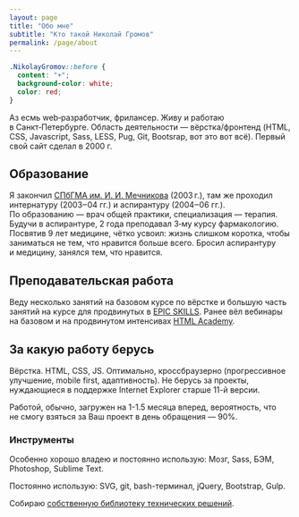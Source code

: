 ```yaml
---
layout: page
title: "Обо мне"
subtitle: "Кто такой Николай Громов"
permalink: /page/about
---
```


```css
.NikolayGromov::before {
  content: "+";
  background-color: white;
  color: red;
}
```

Аз есмь web‑разработчик, фрилансер. Живу и работаю в Санкт‑Петербурге. Область деятельности — вёрстка/фронтенд (HTML, CSS, Javascript, Sass, LESS, Pug, Git, Bootsrap, вот это вот всё). Первый свой сайт сделал в 2000 г.

Образование
-----------

Я закончил [СПбГМА им. И. И. Мечникова](http://www.mechnik.spb.ru/) (2003 г.), там же проходил интернатуру (2003‒04 гг.) и аспирантуру (2004‒06 гг.). По образованию — врач общей практики, специализация — терапия. Будучи в аспирантуре, 2 года преподавал 3‑му курсу фармакологию. Посвятив 9 лет медицине, чётко усвоил: жизнь слишком коротка, чтобы заниматься не тем, что нравится больше всего. Бросил аспирантуру и медицину, занялся тем, что нравится.

Преподавательская работа
------------------------

Веду несколько занятий на базовом курсе по вёрстке и большую часть занятий на курсе для продвинутых в [EPIC SKILLS](http://epixx.ru/). Ранее вёл вебинары на базовом и на продвинутом интенсивах [HTML Academy](https://htmlacademy.ru).

## За какую работу берусь

Вёрстка. HTML, CSS, JS. Оптимально, кроссбраузерно (прогрессивное улучшение, mobile first, адаптивность). Не берусь за проекты, нуждающиеся в поддержке Internet Explorer старше 11-й версии.

Работой, обычно, загружен на 1-1.5 месяца вперед, вероятность, что не смогу взяться за Ваш проект в день обращения — 90%.

### Инструменты

Особенно хорошо владею и постоянно использую: Мозг, Sass, БЭМ, Photoshop, Sublime Text.

Постоянно использую: SVG, git, bash-терминал, jQuery, Bootstrap, Gulp.

Собираю [собственную библиотеку технических решений](https://github.com/nicothin/NTH-start-project).
